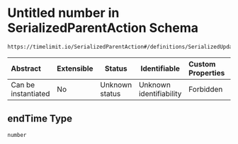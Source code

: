 # Untitled number in SerializedParentAction Schema

```txt
https://timelimit.io/SerializedParentAction#/definitions/SerializedUpdateCategoryTemporarilyBlockedAction/properties/endTime
```




| Abstract            | Extensible | Status         | Identifiable            | Custom Properties | Additional Properties | Access Restrictions | Defined In                                                                                        |
| :------------------ | ---------- | -------------- | ----------------------- | :---------------- | --------------------- | ------------------- | ------------------------------------------------------------------------------------------------- |
| Can be instantiated | No         | Unknown status | Unknown identifiability | Forbidden         | Allowed               | none                | [SerializedParentAction.schema.json\*](SerializedParentAction.schema.json "open original schema") |

## endTime Type

`number`
